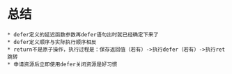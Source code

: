 # 总结
    * defer定义的延迟函数参数再defer语句出时就已经确定下来了
    * defer定义顺序与实际执行顺序相反
    * return不是原子操作，执行过程是：保存返回值（若有）->执行defer（若有）->执行ret跳转
    * 申请资源后立即使用defer关闭资源是好习惯